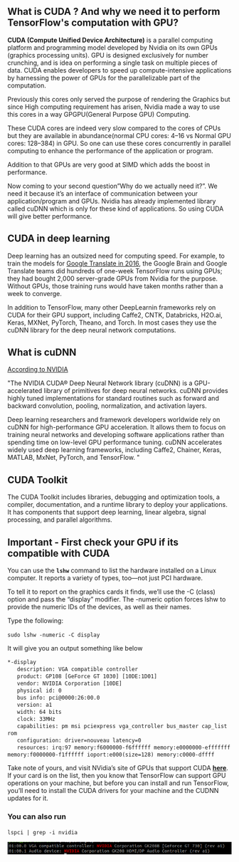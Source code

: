 ## What is CUDA ? And why we need it to perform TensorFlow's computation with GPU?

**CUDA (Compute Unified Device Architecture)** is a parallel computing platform and programming model developed by Nvidia on its own GPUs (graphics processing units). GPU is designed exclusively for number crunching, and is idea on performing a single task on multiple pieces of data. CUDA enables developers to speed up compute-intensive applications by harnessing the power of GPUs for the parallelizable part of the computation.

Previously this cores only served the purpose of rendering the Graphics but since High computing requirement has arisen, Nvidia made a way to use this cores in a way GPGPU(General Purpose GPU) Computing.

These CUDA cores are indeed very slow compared to the cores of CPUs but they are available in abundance(normal CPU cores: 4–16 vs Normal GPU cores: 128–384) in GPU. So one can use these cores concurrently in parallel computing to enhance the performance of the application or program.

Addition to that GPUs are very good at SIMD which adds the boost in performance.

Now coming to your second question”Why do we actually need it?”. We need it because it’s an interface of communication between your application/program and GPUs. Nvidia has already implemented library called cuDNN which is only for these kind of applications. So using CUDA will give better performance.

## CUDA in deep learning

Deep learning has an outsized need for computing speed. For example, to train the models for [Google Translate in 2016](https://www.nytimes.com/2016/12/14/magazine/the-great-ai-awakening.html), the Google Brain and Google Translate teams did hundreds of one-week TensorFlow runs using GPUs; they had bought 2,000 server-grade GPUs from Nvidia for the purpose. Without GPUs, those training runs would have taken months rather than a week to converge.

In addition to TensorFlow, many other DeepLearnin frameworks rely on CUDA for their GPU support, including Caffe2, CNTK, Databricks, H2O.ai, Keras, MXNet, PyTorch, Theano, and Torch. In most cases they use the cuDNN library for the deep neural network computations.

## What is cuDNN

[According to NVIDIA](https://developer.nvidia.com/cudnn#:~:text=The%20NVIDIA%20CUDA%C2%AE%20Deep,%2C%20normalization%2C%20and%20activation%20layers.)

"The NVIDIA CUDA® Deep Neural Network library (cuDNN) is a GPU-accelerated library of primitives for deep neural networks. cuDNN provides highly tuned implementations for standard routines such as forward and backward convolution, pooling, normalization, and activation layers.

Deep learning researchers and framework developers worldwide rely on cuDNN for high-performance GPU acceleration. It allows them to focus on training neural networks and developing software applications rather than spending time on low-level GPU performance tuning. cuDNN accelerates widely used deep learning frameworks, including Caffe2, Chainer, Keras, MATLAB, MxNet, PyTorch, and TensorFlow. "

## CUDA Toolkit

The CUDA Toolkit includes libraries, debugging and optimization tools, a compiler, documentation, and a runtime library to deploy your applications. It has components that support deep learning, linear algebra, signal processing, and parallel algorithms.

## Important - First check your GPU if its compatible with CUDA

You can use the **`lshw`** command to list the hardware installed on a Linux computer. It reports a variety of types, too—not just PCI hardware.

To tell it to report on the graphics cards it finds, we’ll use the -C (class) option and pass the “display” modifier. The -numeric option forces lshw to provide the numeric IDs of the devices, as well as their names.

Type the following:

`sudo lshw -numeric -C display`

It will give you an output something like below

```
*-display
   description: VGA compatible controller
   product: GP108 [GeForce GT 1030] [10DE:1D01]
   vendor: NVIDIA Corporation [10DE]
   physical id: 0
   bus info: pci@0000:26:00.0
   version: a1
   width: 64 bits
   clock: 33MHz
   capabilities: pm msi pciexpress vga_controller bus_master cap_list rom
   configuration: driver=nouveau latency=0
   resources: irq:97 memory:f6000000-f6ffffff memory:e0000000-efffffff memory:f0000000-f1ffffff ioport:e000(size=128) memory:c0000-dffff
```

Take note of yours, and visit NVidia’s site of GPUs that support CUDA **[here](https://developer.nvidia.com/cuda-gpus)**. If your card is on the list, then you know that TensorFlow can support GPU operations on your machine, but before you can install and run TensorFlow, you’ll need to install the CUDA drivers for your machine and the CUDNN updates for it.

### You can also run

`lspci | grep -i nvidia`

![](2020-07-26-21-01-51.png)

